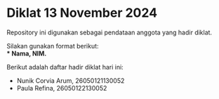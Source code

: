# Diklat 13 November 2024
Repository ini digunakan sebagai pendataan anggota yang hadir diklat.<br>

Silakan gunakan format berikut:<br>
**\* Nama, NIM.**  

Berikut adalah daftar hadir diklat hari ini:
* Nunik Corvia Arum, 26050121130052
* Paula Refina, 26050122130052
